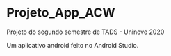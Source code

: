 # Projeto_App_ACW
Projeto do segundo semestre de TADS - Uninove 2020

Um aplicativo android feito no Android Studio.
